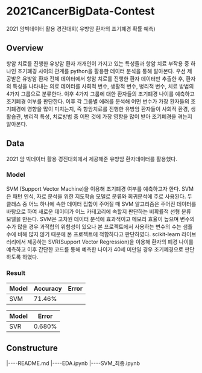 # 2021CancerBigData-Contest
2021 암빅데이터 활용 경진대회( 유방암 환자의 조기폐경 확률 예측)
## Overview
항암 치료를 진행한 유방암 환자 개개인이 가지고 있는 특성들과 항암 치료 부작용 중 하나인 조기폐경 사이의 관계를 python을 활용한 데이터 분석을 통해 알아본다. 우선 제공받은 유방암 환자 전체 데이터에서 항암 치료를 진행한 환자 데이터만 추출한 후, 환자의 특성을 나타내는 의료 데이터를 사회적 변수, 생활적 변수, 병리적 변수, 치료 방법의 4가지 그룹으로 분류한다. 이후 4가지 그룹에 대한 환자들의 조기폐경 나이를 예측하고 조기폐경 여부를 판단한다. 이후 각 그룹별 에러를 분석해 어떤 변수가 가장 환자들의 조기폐경에 영향을 많이 미치는지, 즉 항암치료를 진행한 유방암 환자들이 사회적 환경, 생활습관, 병리적 특성, 치료방법 중 어떤 것에 가장 영향을 많이 받아 조기폐경을 겪는지 알아본다.

## Data
2021 암 빅데이터 활용 경진대회에서 제공해준 유방암 환자데이터를 활용했다.

### Model
SVM (Support Vector Machine)을 이용해 조기폐경 여부를 예측하고자 한다. SVM은 패턴 인식, 자료 분석을 위한 지도학습 모델로 분류와 회귀분석에 주로 사용된다. 두 클래스 중 어느 하나에 속한 데이터 집합이 주어질 때 SVM 알고리즘은 주어진 데이터를 바탕으로 하여 새로운 데이터가 어느 카테고리에 속할지 판단하는 비확률적 선형 분류 모델을 만든다. SVM은 고차원 데이터 분석에 효과적이고 메모리 효율이 높으며 변수의 수가 많을 경우 과적합의 위험성이 있으나 본 프로젝트에서 사용하는 변수의 수는 샘플 수에 비해 많지 않기 때문에 본 프로젝트에 적합하다고 판단하였다. scikit-learn 라이브러리에서 제공하는 SVR(Support Vector Regression)을 이용해 환자의 폐경 나이를 예측하고 이후 간단한 코드를 통해 예측한 나이가 40세 미만일 경우 조기폐경으로 판단하도록 하였다.

### Result
| Model | Accuracy | Error |
|-------|----------|-------|
|  SVM  | 71.46%   | 

| Model  | Error  |
|--------|--------|
|  SVR   | 0.680% |        

## Constructure
|----README.md
|----EDA.ipynb
|----SVM_최종.ipynb
